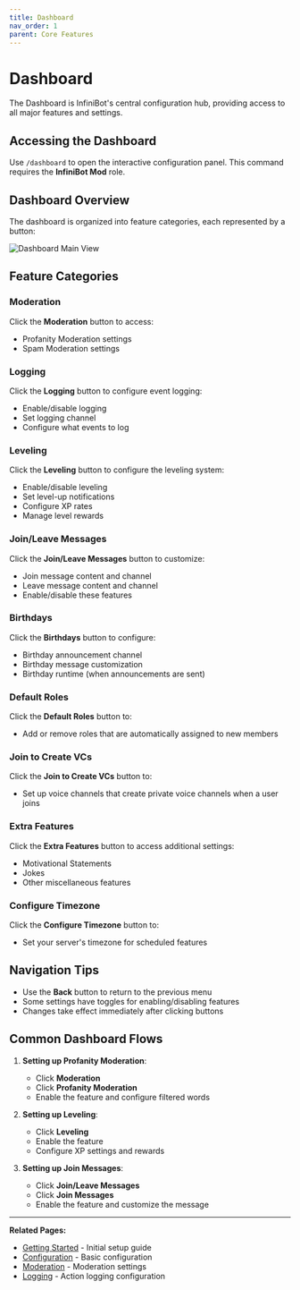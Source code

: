 ```yaml
---
title: Dashboard
nav_order: 1
parent: Core Features
---
```


# Dashboard

The Dashboard is InfiniBot's central configuration hub, providing access to all major features and settings.

## Accessing the Dashboard

Use `/dashboard` to open the interactive configuration panel. This command requires the **InfiniBot Mod** role.

## Dashboard Overview

The dashboard is organized into feature categories, each represented by a button:

![Dashboard Main View](https://example.com/dashboard.png)

## Feature Categories

### Moderation

Click the **Moderation** button to access:
- Profanity Moderation settings
- Spam Moderation settings

### Logging

Click the **Logging** button to configure event logging:
- Enable/disable logging
- Set logging channel
- Configure what events to log

### Leveling

Click the **Leveling** button to configure the leveling system:
- Enable/disable leveling
- Set level-up notifications
- Configure XP rates
- Manage level rewards

### Join/Leave Messages

Click the **Join/Leave Messages** button to customize:
- Join message content and channel
- Leave message content and channel
- Enable/disable these features

### Birthdays

Click the **Birthdays** button to configure:
- Birthday announcement channel
- Birthday message customization
- Birthday runtime (when announcements are sent)

### Default Roles

Click the **Default Roles** button to:
- Add or remove roles that are automatically assigned to new members

### Join to Create VCs

Click the **Join to Create VCs** button to:
- Set up voice channels that create private voice channels when a user joins

### Extra Features

Click the **Extra Features** button to access additional settings:
- Motivational Statements
- Jokes
- Other miscellaneous features

### Configure Timezone

Click the **Configure Timezone** button to:
- Set your server's timezone for scheduled features

## Navigation Tips

- Use the **Back** button to return to the previous menu
- Some settings have toggles for enabling/disabling features
- Changes take effect immediately after clicking buttons

## Common Dashboard Flows

1. **Setting up Profanity Moderation**:
   - Click **Moderation**
   - Click **Profanity Moderation**
   - Enable the feature and configure filtered words

2. **Setting up Leveling**:
   - Click **Leveling**
   - Enable the feature
   - Configure XP settings and rewards

3. **Setting up Join Messages**:
   - Click **Join/Leave Messages**
   - Click **Join Messages**
   - Enable the feature and customize the message

---

**Related Pages:**
- [Getting Started](../getting-started/Getting-Started.md) - Initial setup guide
- [Configuration](../getting-started/Configuration.md) - Basic configuration
- [Moderation](Moderation.md) - Moderation settings
- [Logging](Logging.md) - Action logging configuration
